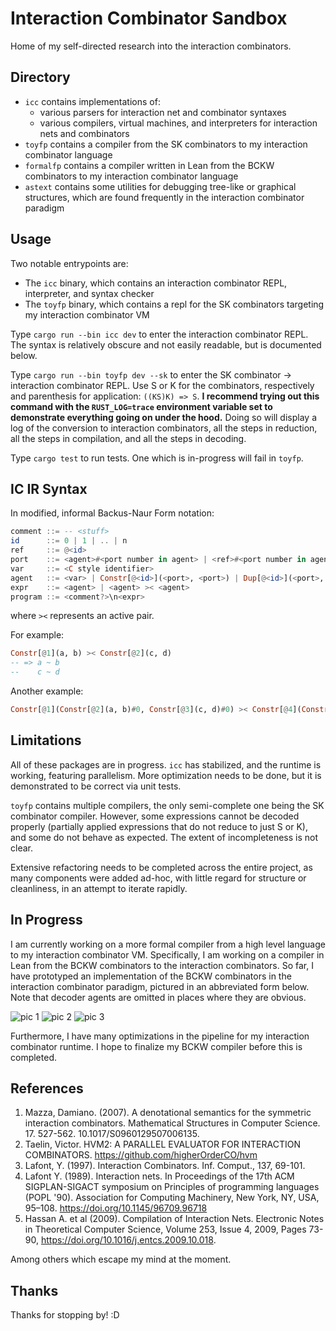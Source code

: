 # Interaction Combinator Sandbox

Home of my self-directed research into the interaction combinators.

## Directory

- `icc` contains implementations of:
  - various parsers for interaction net and combinator syntaxes
  - various compilers, virtual machines, and interpreters for interaction nets and combinators
- `toyfp` contains a compiler from the SK combinators to my interaction combinator language
- `formalfp` contains a compiler written in Lean from the BCKW combinators to my interaction combinator language
- `astext` contains some utilities for debugging tree-like or graphical structures, which are found frequently in the interaction combinator paradigm

## Usage

Two notable entrypoints are:

- The `icc` binary, which contains an interaction combinator REPL, interpreter, and syntax checker
- The `toyfp` binary, which contains a repl for the SK combinators targeting my interaction combinator VM

Type `cargo run --bin icc dev` to enter the interaction combinator REPL. The syntax is relatively obscure and not easily readable, but is documented below.

Type `cargo run --bin toyfp dev --sk` to enter the SK combinator -> interaction combinator REPL. Use S or K for the combinators, respectively and parenthesis for application: `((KS)K) => S`. **I recommend trying out this command with the `RUST_LOG=trace` environment variable set to demonstrate everything going on under the hood.** Doing so will display a log of the conversion to interaction combinators, all the steps in reduction, all the steps in compilation, and all the steps in decoding.

Type `cargo test` to run tests. One which is in-progress will fail in `toyfp`.

## IC IR Syntax

In modified, informal Backus-Naur Form notation:

```haskell
comment ::= -- <stuff>
id      ::= 0 | 1 | .. | n
ref     ::= @<id>
port    ::= <agent>#<port number in agent> | <ref>#<port number in agent>
var     ::= <C style identifier>
agent   ::= <var> | Constr[@<id>](<port>, <port>) | Dup[@<id>](<port>, <port>) | Era[@<id>](<port>)
expr    ::= <agent> | <agent> >< <agent>
program ::= <comment?>\n<expr>
```

where `><` represents an active pair.

For example:

```haskell
Constr[@1](a, b) >< Constr[@2](c, d)
-- => a ~ b
--    c ~ d
```

Another example:

```haskell
Constr[@1](Constr[@2](a, b)#0, Constr[@3](c, d)#0) >< Constr[@4](Constr[@5](e, f)#0, Constr[@6](g, h)#0)
```

## Limitations

All of these packages are in progress. `icc` has stabilized, and the runtime is working, featuring parallelism. More optimization needs to be done, but it is demonstrated to be correct via unit tests.

`toyfp` contains multiple compilers, the only semi-complete one being the SK combinator compiler. However, some expressions cannot be decoded properly (partially applied expressions that do not reduce to just S or K), and some do not behave as expected. The extent of incompleteness is not clear.

Extensive refactoring needs to be completed across the entire project, as many components were added ad-hoc, with little regard for structure or cleanliness, in an attempt to iterate rapidly.

## In Progress

I am currently working on a more formal compiler from a high level language to my interaction combinator VM. Specifically, I am working on a compiler in Lean from the BCKW combinators to the interaction combinators. So far, I have prototyped an implementation of the BCKW combinators in the interaction combinator paradigm, pictured in an abbreviated form below. Note that decoder agents are omitted in places where they are obvious.

![pic 1](https://github.com/dowlandaiello/ic-sandbox/blob/master/.github/img/BCKW_-_page_1.png?raw=true)
![pic 2](https://github.com/dowlandaiello/ic-sandbox/blob/master/.github/img/BCKW_-_page_2.png?raw=true)
![pic 3](https://github.com/dowlandaiello/ic-sandbox/blob/master/.github/img/BCKW_-_page_3.png?raw=true)

Furthermore, I have many optimizations in the pipeline for my interaction combinator runtime. I hope to finalize my BCKW compiler before this is completed.

## References

1. Mazza, Damiano. (2007). A denotational semantics for the symmetric interaction combinators. Mathematical Structures in Computer Science. 17. 527-562. 10.1017/S0960129507006135.
2. Taelin, Victor. HVM2: A PARALLEL EVALUATOR FOR INTERACTION COMBINATORS. https://github.com/higherOrderCO/hvm
3. Lafont, Y. (1997). Interaction Combinators. Inf. Comput., 137, 69-101.
4. Lafont Y. (1989). Interaction nets. In Proceedings of the 17th ACM SIGPLAN-SIGACT symposium on Principles of programming languages (POPL '90). Association for Computing Machinery, New York, NY, USA, 95–108. https://doi.org/10.1145/96709.96718
5. Hassan A. et al (2009). Compilation of Interaction Nets. Electronic Notes in Theoretical Computer Science, Volume 253, Issue 4, 2009, Pages 73-90, https://doi.org/10.1016/j.entcs.2009.10.018.

Among others which escape my mind at the moment.

## Thanks

Thanks for stopping by! :D
